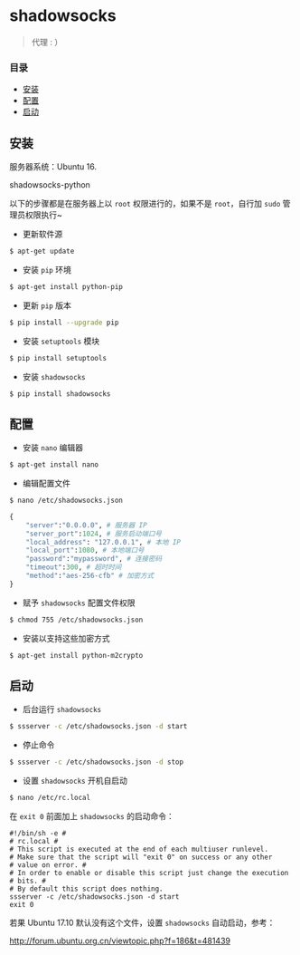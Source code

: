shadowsocks
=============================
> 代理 : ）

### 目录
* [安装](#安装)
* [配置](#配置)
* [启动](#启动)

安装
------------
服务器系统：Ubuntu 16.

shadowsocks-python

以下的步骤都是在服务器上以 `root` 权限进行的，如果不是 `root`，自行加 `sudo` 管理员权限执行~
* 更新软件源
```Bash
$ apt-get update
```
* 安装 `pip` 环境
```Bash
$ apt-get install python-pip
```
* 更新 `pip` 版本
```Bash
$ pip install --upgrade pip
```
* 安装 `setuptools` 模块
```Bash
$ pip install setuptools
```
* 安装 `shadowsocks`
```Bash
$ pip install shadowsocks
```
配置
-------------
* 安装 `nano` 编辑器
```Bash
$ apt-get install nano
```
* 编辑配置文件
```Bash
$ nano /etc/shadowsocks.json
```
```python
{ 
    "server":"0.0.0.0", # 服务器 IP
    "server_port":1024, # 服务启动端口号
    "local_address": "127.0.0.1", # 本地 IP
    "local_port":1080, # 本地端口号
    "password":"mypassword", # 连接密码
    "timeout":300, # 超时时间
    "method":"aes-256-cfb" # 加密方式
}
```
* 赋予 `shadowsocks` 配置文件权限
```Bash
$ chmod 755 /etc/shadowsocks.json
```
* 安装以支持这些加密方式
```Bash
$ apt-get install python-m2crypto
```
启动
-------------
* 后台运行 `shadowsocks`
```Bash
$ ssserver -c /etc/shadowsocks.json -d start
```
* 停止命令
```Bash
$ ssserver -c /etc/shadowsocks.json -d stop
```
* 设置 `shadowsocks` 开机自启动
```Bash
$ nano /etc/rc.local
```
在 `exit 0` 前面加上 `shadowsocks` 的启动命令：
```
#!/bin/sh -e # 
# rc.local # 
# This script is executed at the end of each multiuser runlevel. 
# Make sure that the script will "exit 0" on success or any other 
# value on error. # 
# In order to enable or disable this script just change the execution # bits. # 
# By default this script does nothing. 
ssserver -c /etc/shadowsocks.json -d start 
exit 0
```

若果 Ubuntu 17.10 默认没有这个文件，设置 `shadowsocks` 自动启动，参考：

http://forum.ubuntu.org.cn/viewtopic.php?f=186&t=481439
